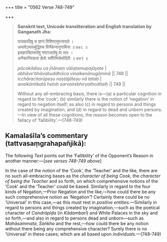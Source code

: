 +++
title = "0562 Verse 748-749"

+++
> **Sanskrit text, Unicode transliteration and English translation by Ganganath Jha:** 
>
> पाचकादिषु च ज्ञानं विशिष्टमुपजायते ।  
> अभावेऽभावबुद्धिश्च विनैकेनानुगामिना ॥ ७४८ ॥  
> इच्छारचितरूपेषु नष्टाजातेषु वा ततः ।  
> अनैकान्तिकता हेतोः सर्वैरेभिर्यथोदितैः ॥ ७४९ ॥ 
>
> *pācakādiṣu ca jñānaṃ viśiṣṭamupajāyate* \|  
> *abhāve'bhāvabuddhiśca vinaikenānugāminā* \|\| 748 \|\|  
> *icchāracitarūpeṣu naṣṭājāteṣu vā tataḥ* \|  
> *anaikāntikatā hetoḥ sarvairebhiryathoditaiḥ* \|\| 749 \|\| 
>
> Without any all-embracing basis, there is—(a) a particular cognition in regard to the ‘cook’; (b) similarly there is the notion of ‘negation’ in regard to negation itself; as also (c) in regard to persons and things created by imagination, and (d) in regard to dead and unborn persons.—In view of all these cognitions, the reason becomes open to the fallacy of ‘fallibility’.—(748-749)



## Kamalaśīla’s commentary (tattvasaṃgrahapañjikā):

The following *Text* points out the ‘Fallibility’ of the Opponent’s Reason in another manner:—[*see verses 748-749 above*]

In the case of the notion of the ‘Cook’, the ‘Teacher’ and the like, there are no such all-embracing bases as the *character of being Cook*, the *character of being the Teacher* and so forth, on which comprehensive notions of the ‘Cook’ and the ‘Teacher’ could be based. Similarly in regard to the four kinds of Negation,—Prior Negation and the like,—how could there be any such comprehensive notion as ‘Negation’? Certainly there could be no ‘Universal’ in this case,—as this must rest in *positive entities*.—Similarly in regard to persons and things created by imagination,—such as the poetical character of *Candrāpīḍa* (in *Kādambarī*) and White Palaces in the sky and so forth,—and also in regard to persons dead and unborn—such as *Mahāsammata*, *Śaṅkha* and the rest,—how could there be any notion without there being any comprehensive character? Surely there is no ‘Universal’ in these cases; which are all based upon *individuals*.—(748-749)



